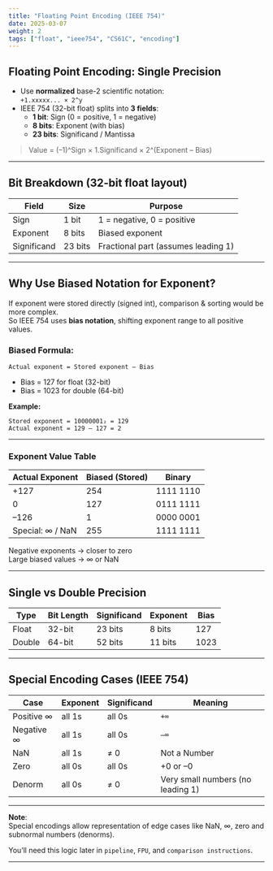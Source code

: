```yaml
---
title: "Floating Point Encoding (IEEE 754)"
date: 2025-03-07
weight: 2
tags: ["float", "ieee754", "CS61C", "encoding"]
---
```


## Floating Point Encoding: Single Precision

- Use **normalized** base-2 scientific notation:  
  `+1.xxxxx... × 2^y`
- IEEE 754 (32-bit float) splits into **3 fields**:  
  - **1 bit**: Sign (0 = positive, 1 = negative)  
  - **8 bits**: Exponent (with bias)  
  - **23 bits**: Significand / Mantissa  

> Value = (–1)^Sign × 1.Significand × 2^(Exponent – Bias)

---

## Bit Breakdown (32-bit float layout)

| Field | Size | Purpose |
|-------|------|---------|
| Sign | 1 bit | 1 = negative, 0 = positive |
| Exponent | 8 bits | Biased exponent |
| Significand | 23 bits | Fractional part (assumes leading 1) |

---

## Why Use Biased Notation for Exponent?

If exponent were stored directly (signed int), comparison & sorting would be more complex.  
So IEEE 754 uses **bias notation**, shifting exponent range to all positive values.

### Biased Formula:

```
Actual exponent = Stored exponent – Bias
```

- Bias = 127 for float (32-bit)  
- Bias = 1023 for double (64-bit)  

**Example:**

```
Stored exponent = 10000001₂ = 129  
Actual exponent = 129 – 127 = 2
```

---

### Exponent Value Table

| Actual Exponent | Biased (Stored) | Binary |
|-----------------|------------------|--------|
| +127 | 254 | 1111 1110 |
| 0    | 127 | 0111 1111 |
| –126 | 1   | 0000 0001 |
| Special: ∞ / NaN | 255 | 1111 1111 |

Negative exponents → closer to zero  
Large biased values → ∞ or NaN

---

## Single vs Double Precision

| Type | Bit Length | Significand | Exponent | Bias |
|------|------------|-------------|----------|------|
| Float | 32-bit | 23 bits | 8 bits | 127 |
| Double | 64-bit | 52 bits | 11 bits | 1023 |

---

## Special Encoding Cases (IEEE 754)

| Case | Exponent | Significand | Meaning |
|------|----------|-------------|---------|
| Positive ∞ | all 1s | all 0s | `+∞` |
| Negative ∞ | all 1s | all 0s | `–∞` |
| NaN | all 1s | ≠ 0 | Not a Number |
| Zero | all 0s | all 0s | +0 or –0 |
| Denorm | all 0s | ≠ 0 | Very small numbers (no leading 1) |

---

 **Note**:  
Special encodings allow representation of edge cases like NaN, ∞, zero and subnormal numbers (denorms).  

You’ll need this logic later in `pipeline`, `FPU`, and `comparison instructions`.

---